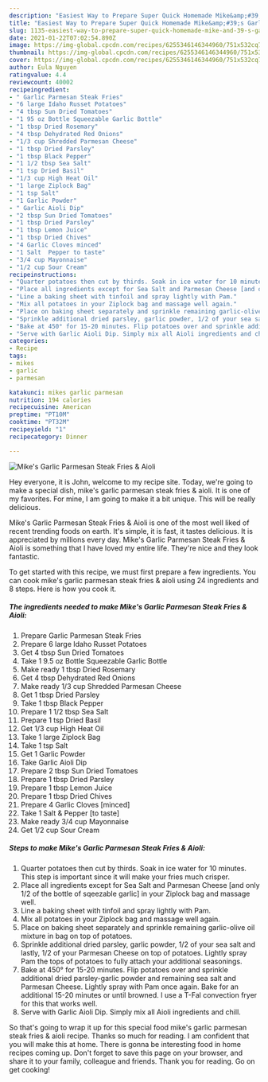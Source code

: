 ```yaml
---
description: "Easiest Way to Prepare Super Quick Homemade Mike&amp;#39;s Garlic Parmesan Steak Fries &amp;amp; Aioli"
title: "Easiest Way to Prepare Super Quick Homemade Mike&amp;#39;s Garlic Parmesan Steak Fries &amp;amp; Aioli"
slug: 1135-easiest-way-to-prepare-super-quick-homemade-mike-and-39-s-garlic-parmesan-steak-fries-and-amp-aioli
date: 2021-01-22T07:02:54.890Z
image: https://img-global.cpcdn.com/recipes/6255346146344960/751x532cq70/mikes-garlic-parmesan-steak-fries-aioli-recipe-main-photo.jpg
thumbnail: https://img-global.cpcdn.com/recipes/6255346146344960/751x532cq70/mikes-garlic-parmesan-steak-fries-aioli-recipe-main-photo.jpg
cover: https://img-global.cpcdn.com/recipes/6255346146344960/751x532cq70/mikes-garlic-parmesan-steak-fries-aioli-recipe-main-photo.jpg
author: Eula Nguyen
ratingvalue: 4.4
reviewcount: 40002
recipeingredient:
- " Garlic Parmesan Steak Fries"
- "6 large Idaho Russet Potatoes"
- "4 tbsp Sun Dried Tomatoes"
- "1 95 oz Bottle Squeezable Garlic Bottle"
- "1 tbsp Dried Rosemary"
- "4 tbsp Dehydrated Red Onions"
- "1/3 cup Shredded Parmesan Cheese"
- "1 tbsp Dried Parsley"
- "1 tbsp Black Pepper"
- "1 1/2 tbsp Sea Salt"
- "1 tsp Dried Basil"
- "1/3 cup High Heat Oil"
- "1 large Ziplock Bag"
- "1 tsp Salt"
- "1 Garlic Powder"
- " Garlic Aioli Dip"
- "2 tbsp Sun Dried Tomatoes"
- "1 tbsp Dried Parsley"
- "1 tbsp Lemon Juice"
- "1 tbsp Dried Chives"
- "4 Garlic Cloves minced"
- "1 Salt  Pepper to taste"
- "3/4 cup Mayonnaise"
- "1/2 cup Sour Cream"
recipeinstructions:
- "Quarter potatoes then cut by thirds. Soak in ice water for 10 minutes. This step is important since it will make your fries much crisper."
- "Place all ingredients except for Sea Salt and Parmesan Cheese [and only 1/2 of the bottle of sqeezable garlic] in your Ziplock bag and massage well."
- "Line a baking sheet with tinfoil and spray lightly with Pam."
- "Mix all potatoes in your Ziplock bag and massage well again."
- "Place on baking sheet separately and sprinkle remaining garlic-olive oil mixture in bag on top of potatoes."
- "Sprinkle additional dried parsley, garlic powder, 1/2 of your sea salt and lastly, 1/2 of your Parmesan Cheese on top of potatoes. Lightly spray Pam the tops of potatoes to fully attach your additional seasonings."
- "Bake at 450° for 15-20 minutes. Flip potatoes over and sprinkle additional dried parsley-garlic powder and remaining sea salt and Parmesan Cheese. Lightly spray with Pam once again. Bake for an additional 15-20 minutes or until browned. I use a T-Fal convection fryer for this that works well."
- "Serve with Garlic Aioli Dip. Simply mix all Aioli ingredients and chill."
categories:
- Recipe
tags:
- mikes
- garlic
- parmesan

katakunci: mikes garlic parmesan 
nutrition: 194 calories
recipecuisine: American
preptime: "PT10M"
cooktime: "PT32M"
recipeyield: "1"
recipecategory: Dinner

---
```



![Mike&#39;s Garlic Parmesan Steak Fries &amp; Aioli](https://img-global.cpcdn.com/recipes/6255346146344960/751x532cq70/mikes-garlic-parmesan-steak-fries-aioli-recipe-main-photo.jpg)

Hey everyone, it is John, welcome to my recipe site. Today, we're going to make a special dish, mike&#39;s garlic parmesan steak fries &amp; aioli. It is one of my favorites. For mine, I am going to make it a bit unique. This will be really delicious.

Mike&#39;s Garlic Parmesan Steak Fries &amp; Aioli is one of the most well liked of recent trending foods on earth. It's simple, it is fast, it tastes delicious. It is appreciated by millions every day. Mike&#39;s Garlic Parmesan Steak Fries &amp; Aioli is something that I have loved my entire life. They're nice and they look fantastic.




To get started with this recipe, we must first prepare a few ingredients. You can cook mike&#39;s garlic parmesan steak fries &amp; aioli using 24 ingredients and 8 steps. Here is how you cook it.

<!--inarticleads1-->

##### The ingredients needed to make Mike&#39;s Garlic Parmesan Steak Fries &amp; Aioli:

1. Prepare  Garlic Parmesan Steak Fries
1. Prepare 6 large Idaho Russet Potatoes
1. Get 4 tbsp Sun Dried Tomatoes
1. Take 1 9.5 oz Bottle Squeezable Garlic Bottle
1. Make ready 1 tbsp Dried Rosemary
1. Get 4 tbsp Dehydrated Red Onions
1. Make ready 1/3 cup Shredded Parmesan Cheese
1. Get 1 tbsp Dried Parsley
1. Take 1 tbsp Black Pepper
1. Prepare 1 1/2 tbsp Sea Salt
1. Prepare 1 tsp Dried Basil
1. Get 1/3 cup High Heat Oil
1. Take 1 large Ziplock Bag
1. Take 1 tsp Salt
1. Get 1 Garlic Powder
1. Take  Garlic Aioli Dip
1. Prepare 2 tbsp Sun Dried Tomatoes
1. Prepare 1 tbsp Dried Parsley
1. Prepare 1 tbsp Lemon Juice
1. Prepare 1 tbsp Dried Chives
1. Prepare 4 Garlic Cloves [minced]
1. Take 1 Salt &amp; Pepper [to taste]
1. Make ready 3/4 cup Mayonnaise
1. Get 1/2 cup Sour Cream




<!--inarticleads2-->

##### Steps to make Mike&#39;s Garlic Parmesan Steak Fries &amp; Aioli:

1. Quarter potatoes then cut by thirds. Soak in ice water for 10 minutes. This step is important since it will make your fries much crisper.
1. Place all ingredients except for Sea Salt and Parmesan Cheese [and only 1/2 of the bottle of sqeezable garlic] in your Ziplock bag and massage well.
1. Line a baking sheet with tinfoil and spray lightly with Pam.
1. Mix all potatoes in your Ziplock bag and massage well again.
1. Place on baking sheet separately and sprinkle remaining garlic-olive oil mixture in bag on top of potatoes.
1. Sprinkle additional dried parsley, garlic powder, 1/2 of your sea salt and lastly, 1/2 of your Parmesan Cheese on top of potatoes. Lightly spray Pam the tops of potatoes to fully attach your additional seasonings.
1. Bake at 450° for 15-20 minutes. Flip potatoes over and sprinkle additional dried parsley-garlic powder and remaining sea salt and Parmesan Cheese. Lightly spray with Pam once again. Bake for an additional 15-20 minutes or until browned. I use a T-Fal convection fryer for this that works well.
1. Serve with Garlic Aioli Dip. Simply mix all Aioli ingredients and chill.




So that's going to wrap it up for this special food mike&#39;s garlic parmesan steak fries &amp; aioli recipe. Thanks so much for reading. I am confident that you will make this at home. There is gonna be interesting food in home recipes coming up. Don't forget to save this page on your browser, and share it to your family, colleague and friends. Thank you for reading. Go on get cooking!
